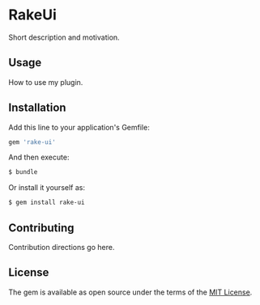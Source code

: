 # RakeUi
Short description and motivation.

## Usage
How to use my plugin.

## Installation
Add this line to your application's Gemfile:

```ruby
gem 'rake-ui'
```

And then execute:
```bash
$ bundle
```

Or install it yourself as:
```bash
$ gem install rake-ui
```

## Contributing
Contribution directions go here.

## License
The gem is available as open source under the terms of the [MIT License](https://opensource.org/licenses/MIT).
